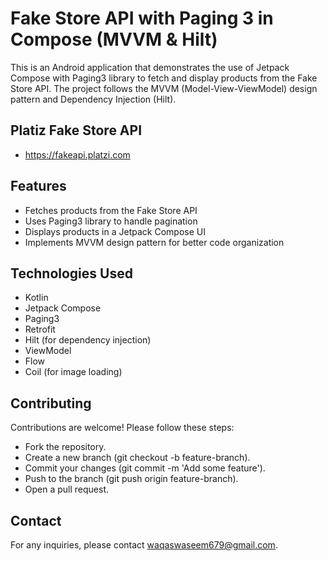 # Fake Store API with Paging 3 in Compose (MVVM & Hilt)
This is an Android application that demonstrates the use of Jetpack Compose with Paging3 library to fetch and display products from the Fake Store API. The project follows the MVVM (Model-View-ViewModel) design pattern and Dependency Injection (Hilt).

## Platiz Fake Store API
- https://fakeapi.platzi.com


## Features
- Fetches products from the Fake Store API
- Uses Paging3 library to handle pagination
- Displays products in a Jetpack Compose UI
- Implements MVVM design pattern for better code organization

## Technologies Used

- Kotlin
- Jetpack Compose
- Paging3
- Retrofit
- Hilt (for dependency injection)
- ViewModel
- Flow
- Coil (for image loading)


## Contributing

Contributions are welcome! Please follow these steps:

- Fork the repository.
- Create a new branch (git checkout -b feature-branch).
- Commit your changes (git commit -m 'Add some feature').
- Push to the branch (git push origin feature-branch).
- Open a pull request.

## Contact

For any inquiries, please contact waqaswaseem679@gmail.com.

